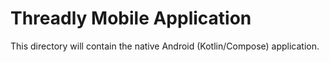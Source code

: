 # Threadly Mobile Application

This directory will contain the native Android (Kotlin/Compose) application.
